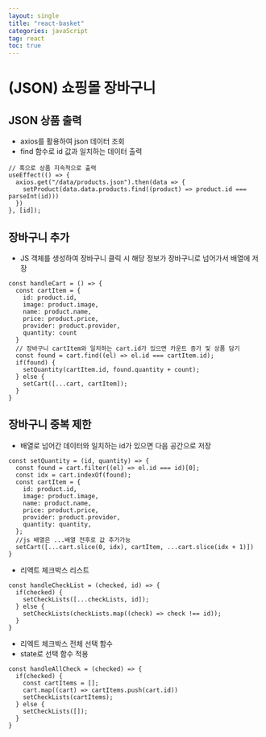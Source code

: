 ```yaml
---
layout: single
title: "react-basket"
categories: javaScript
tag: react
toc: true
---
```


# (JSON) 쇼핑몰 장바구니

## JSON 상품 출력

- axios를 활용하여 json 데이터 조회
- find 함수로 id 값과 일치하는 데이터 출력 

```
// 훅으로 상품 지속적으로 출력
useEffect(() => {
  axios.get("/data/products.json").then(data => {
    setProduct(data.data.products.find((product) => product.id === parseInt(id)))
  })
}, [id]);
```

## 장바구니 추가

- JS 객체를 생성하여 장바구니 클릭 시 해당 정보가 장바구니로 넘어가서 배열에 저장

```
const handleCart = () => {
  const cartItem = {
    id: product.id,
    image: product.image,
    name: product.name,
    price: product.price,
    provider: product.provider,
    quantity: count
  }
  // 장바구니 cartItem와 일치하는 cart.id가 있으면 카운트 증가 및 상품 담기
  const found = cart.find((el) => el.id === cartItem.id);
  if(found) {
    setQuantity(cartItem.id, found.quantity + count);
  } else {
    setCart([...cart, cartItem]);
  }
}
```

## 장바구니 중복 제한

- 배열로 넘어간 데이터와 일치하는 id가 있으면 다음 공간으로 저장

```
const setQuantity = (id, quantity) => {
  const found = cart.filter((el) => el.id === id)[0];
  const idx = cart.indexOf(found);
  const cartItem = {
    id: product.id,
    image: product.image,
    name: product.name,
    price: product.price,
    provider: product.provider,
    quantity: quantity,
  };
  //js 배열은 ...배열 전후로 값 추가가능
  setCart([...cart.slice(0, idx), cartItem, ...cart.slice(idx + 1)])
}
```

- 리액트 체크박스 리스트

```
const handleCheckList = (checked, id) => {
  if(checked) {
    setCheckLists([...checkLists, id]);
  } else {
    setCheckLists(checkLists.map((check) => check !== id));
  }
}
```

- 리엑트 체크박스 전체 선택 함수
- state로 선택 함수 적용

```
const handleAllCheck = (checked) => {
  if(checked) {
    const cartItems = [];
    cart.map((cart) => cartItems.push(cart.id))
    setCheckLists(cartItems);
  } else {
    setCheckLists([]);
  }
}
```